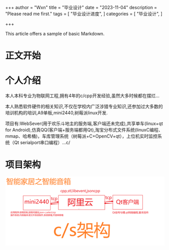 +++
author = "Wxn"
title = "毕业设计"
date = "2023-11-04"
description = "Please read me first."
tags = [
	"毕业设计进度",
]
categories = [
    "毕业设计",
]

+++

This article offers a sample of basic Markdown.
<!--more-->

# 正文开始

# 个人介绍

本人本科专业为物联网工程,拥有4年的c/cpp开发经验,虽然大多时候都在摆烂...

本人熟悉软件硬件的相关知识,不仅在学校内广泛涉猎专业知识,还参加过大多数的培训机构的培训,A9单板,mini2440,树莓派linux开发.

项目有:WebSever(用于欢乐斗地主的服务端,客户端还未完成),共享单车(linux+qt for Android),仿真QQ(客户端+服务端都用Qt),淘宝分布式文件系统(linuxC编程、mmap、哈希桶)，车库管理系统（树莓派+C+OpenCV+qt），上位机实时监控系统（Qt serialport串口编程）...c/

# 项目架构

![1699105738245](图片/1699105738245.png)